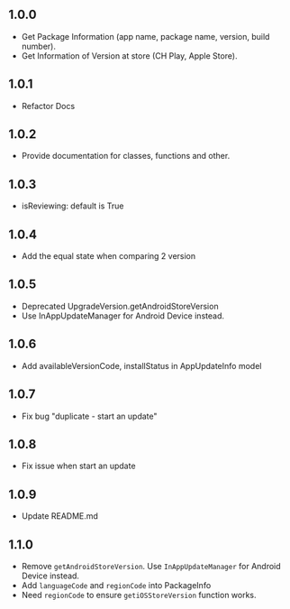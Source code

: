 ## 1.0.0

* Get Package Information (app name, package name, version, build number).
* Get Information of Version at store (CH Play, Apple Store).

## 1.0.1

* Refactor Docs

## 1.0.2

* Provide documentation for classes, functions and other.

## 1.0.3

* isReviewing: default is True

## 1.0.4

* Add the equal state when comparing 2 version

## 1.0.5

* Deprecated UpgradeVersion.getAndroidStoreVersion
* Use InAppUpdateManager for Android Device instead.

## 1.0.6

* Add availableVersionCode, installStatus in AppUpdateInfo model

## 1.0.7

* Fix bug "duplicate - start an update"

## 1.0.8

* Fix issue when start an update

## 1.0.9

* Update README.md

## 1.1.0

* Remove `getAndroidStoreVersion`. Use `InAppUpdateManager` for Android Device instead.
* Add `languageCode` and `regionCode` into PackageInfo
* Need `regionCode` to ensure `getiOSStoreVersion` function works.
